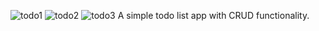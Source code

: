 ![todo1](https://user-images.githubusercontent.com/104529439/218879269-0560b51f-ce49-4e0c-823d-a33878b638f7.png)
![todo2](https://user-images.githubusercontent.com/104529439/218879273-ff3a7089-0499-4c57-a7e7-dc6ed11dfe7a.png)
![todo3](https://user-images.githubusercontent.com/104529439/218879276-378498a6-1261-4d6a-8952-5cf8be66c094.png)
A simple todo list app with CRUD functionality.


